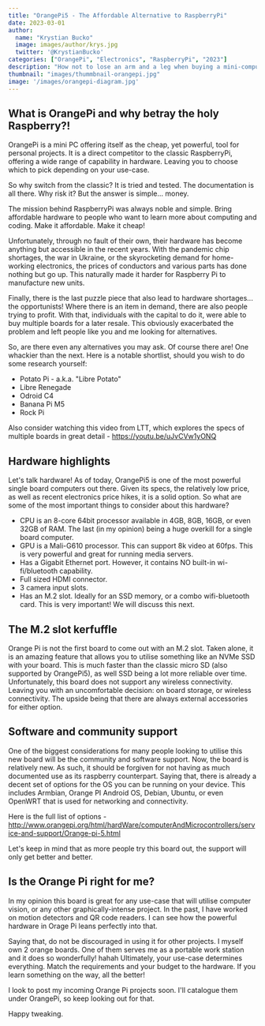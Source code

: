 ```yaml
---
title: "OrangePi5 - The Affordable Alternative to RaspberryPi"
date: 2023-03-01
author: 
  name: "Krystian Bucko"
  image: images/author/krys.jpg
  twitter: '@KrystianBucko'
categories: ["OrangePi", "Electronics", "RaspberryPi", "2023"]
description: "How not to lose an arm and a leg when buying a mini-computer for your project."
thumbnail: "images/thummbnail-orangepi.jpg"
image: '/images/orangepi-diagram.jpg' 
---
```


## What is OrangePi and why betray the holy Raspberry?!

OrangePi is a mini PC offering itself as the cheap, yet powerful, tool for personal projects. It is a direct competitor to the classic RaspberryPi, offering a wide range of capability in hardware. Leaving you to choose which to pick depending on your use-case. 

So why switch from the classic? It is tried and tested. The documentation is all there. Why risk it? But the answer is simple... money.

The mission behind RaspberryPi was always noble and simple. Bring affordable hardware to people who want to learn more about computing and coding. Make it affordable. Make it cheap!

Unfortunately, through no fault of their own, their hardware has become anything but accessible in the recent years. With the pandemic chip shortages, the war in Ukraine, or the skyrocketing demand for home-working electronics, the prices of conductors and various parts has done nothing but go up. This naturally made it harder for Raspberry Pi to manufacture new units.

Finally, there is the last puzzle piece that also lead to hardware shortages... the opportunists! Where there is an item in demand, there are also people trying to profit. With that, individuals with the capital to do it, were able to buy multiple boards for a later resale. This obviously exacerbated the problem and left people like you and me looking for alternatives.

So, are there even any alternatives you may ask. Of course there are! One whackier than the next. Here is a notable shortlist, should you wish to do some research yourself:

- Potato Pi - a.k.a. "Libre Potato"
- Libre Renegade
- Odroid C4
- Banana Pi M5
- Rock Pi 

Also consider watching this video from LTT, which explores the specs of multiple boards in great detail - https://youtu.be/uJvCVw1yONQ

## Hardware highlights

Let's talk hardware! As of today, OrangePi5 is one of the most powerful single board computers out there. Given its specs, the relatively low price, as well as recent electronics price hikes, it is a solid option. 
So what are some of the most important things to consider about this hardware? 

- CPU is an 8-core 64bit processor available in 4GB, 8GB, 16GB, or even 32GB of RAM. The last (in my opinion) being a huge overkill for a single board computer.
- GPU is a Mali-G610 processor. This can support 8k video at 60fps. This is very powerful and great for running media servers. 
- Has a Gigabit Ethernet port. However, it contains NO built-in wi-fi/bluetooth capability.
- Full sized HDMI connector.
- 3 camera input slots.
- Has an M.2 slot. Ideally for an SSD memory, or a combo wifi-bluetooth card. This is very important! We will discuss this next.

## The M.2 slot kerfuffle 

Orange Pi is not the first board to come out with an M.2 slot. Taken alone, it is an amazing feature that allows you to utilise something like an NVMe SSD with your board. This is much faster than the classic micro SD (also supported by OrangePi5), as well SSD being a lot more reliable over time. Unfortunately, this board does not support any wireless connectivity. Leaving you with an uncomfortable decision: on board storage, or wireless connectivity.
The upside being that there are always external accessories for either option.

## Software and community support

One of the biggest considerations for many people looking to utilise this new board will be the community and software support. Now, the board is relatively new. As such, it should be forgiven for not having as much documented use as its raspberry counterpart. Saying that, there is already a decent set of options for the OS you can be running on your device. This includes Armbian, Orange PI Android OS, Debian, Ubuntu, or even OpenWRT that is used for networking and connectivity. 

Here is the full list of options - http://www.orangepi.org/html/hardWare/computerAndMicrocontrollers/service-and-support/Orange-pi-5.html

Let's keep in mind that as more people try this board out, the support will only get better and better. 

## Is the Orange Pi right for me? 

In my opinion this board is great for any use-case that will utilise computer vision, or any other graphically-intense project. In the past, I have worked on motion detectors and QR code readers. I can see how the powerful hardware in Orage Pi leans perfectly into that. 

Saying that, do not be discouraged in using it for other projects. I myself own 2 orange boards. One of them serves me as a portable work station and it does so wonderfully! hahah
Ultimately, your use-case determines everything. Match the requirements and your budget to the hardware. If you learn something on the way, all the better!

I look to post my incoming Orange Pi projects soon. I'll catalogue them under OrangePi, so keep looking out for that. 

Happy tweaking. 